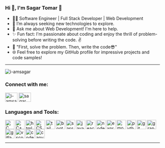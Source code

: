 ### Hi 👋, I'm Sagar Tomar 🤗

- 👨‍💻 Software Engineer | Full Stack Developer | Web Development
- 📝 I’m always seeking new technologies to explore.
- 💬 Ask me about Web Development! I'm here to help.
- ✨ Fun fact: I'm passionate about coding and enjoy the thrill of problem-solving before writing the code. ✌️ 
- 🤔 "First, solve the problem. Then, write the code😎"
- 🌐 Feel free to explore my GitHub profile for impressive projects and code samples!

---

<p align="left"> <img src="https://komarev.com/ghpvc/?username=i-amsagar&label=Profile%20views&color=FB2576&style=flat" alt="i-amsagar" /> </p>

<h3 align="left">Connect with me:</h3>
<p align="left">
<a href="https://linkedin.com/in/i-amsagar" target="blank"><img align="center" src="https://raw.githubusercontent.com/rahuldkjain/github-profile-readme-generator/master/src/images/icons/Social/linked-in-alt.svg" alt="i-amsagar" height="30" width="40" /></a>
<a href="https://www.youtube.com/c/SagarDeveloper" target="blank"><img align="center" src="https://raw.githubusercontent.com/rahuldkjain/github-profile-readme-generator/master/src/images/icons/Social/youtube.svg" alt="sagar developer" height="30" width="40" /></a>
</p>

<h3 align="left">Languages and Tools:</h3>
<img src="https://cdn.jsdelivr.net/gh/devicons/devicon/icons/c/c-original.svg" alt="C" width="30px" align="left"/>
<img src="https://cdn.jsdelivr.net/gh/devicons/devicon/icons/cplusplus/cplusplus-original.svg" alt="C++" width="30px" align="left"/>
<img src="https://cdn.jsdelivr.net/gh/devicons/devicon/icons/html5/html5-original.svg" alt="html5" width="30px" align="left"/>
<img src="https://cdn.jsdelivr.net/gh/devicons/devicon/icons/css3/css3-original.svg" alt="CSS" width="30px" align="left"/>
<img src="https://cdn.jsdelivr.net/gh/devicons/devicon/icons/tailwindcss/tailwindcss-plain.svg" alt="tailwindcss" width="30px" align="left"/>
<img src="https://cdn.jsdelivr.net/gh/devicons/devicon/icons/bootstrap/bootstrap-plain.svg" alt="bootstrap" width="30px" align="left"/>
<img src="https://cdn.jsdelivr.net/gh/devicons/devicon/icons/sass/sass-original.svg" alt="sass" width="30px" align="left"/>
<img src="https://cdn.jsdelivr.net/gh/devicons/devicon/icons/javascript/javascript-original.svg" alt="javascript" width="30px" align="left"/>
<img src="https://cdn.jsdelivr.net/gh/devicons/devicon/icons/react/react-original.svg" alt="react" width="30px" align="left"/>
<img src="https://cdn.jsdelivr.net/gh/devicons/devicon/icons/nodejs/nodejs-original.svg" alt="nodejs" width="30px" align="left"/>
<img src="https://cdn.jsdelivr.net/gh/devicons/devicon/icons/express/express-original.svg" alt="express" width="30px" align="left"/>
<img src="https://cdn.jsdelivr.net/gh/devicons/devicon/icons/mongodb/mongodb-original.svg" alt="mongodb" width="30px" align="left"/>
<img src="https://cdn.jsdelivr.net/gh/devicons/devicon/icons/python/python-original.svg" alt="python" width="30px" align="left"/>
<img src="https://cdn.jsdelivr.net/gh/devicons/devicon/icons/graphql/graphql-plain.svg" alt="graphql" width="30px"/>

<img src="https://cdn.jsdelivr.net/gh/devicons/devicon/icons/git/git-original.svg" alt="git" width="30px" align="left"/>
<img src="https://cdn.jsdelivr.net/gh/devicons/devicon/icons/gitlab/gitlab-original.svg" alt="gitlab" width="30px" align="left"/>
<img src="https://cdn.jsdelivr.net/gh/devicons/devicon/icons/vscode/vscode-original.svg" alt="vscode" width="30px" align="left"/>
<img src="https://cdn.jsdelivr.net/gh/devicons/devicon/icons/codepen/codepen-plain.svg" alt="codepen" width="30px" align="left"/>
<img src="https://cdn.jsdelivr.net/gh/devicons/devicon/icons/canva/canva-original.svg" alt="canva" width="30px"/>

---
